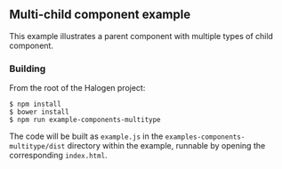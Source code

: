 ## Multi-child component example

This example illustrates a parent component with multiple types of child component.

### Building

From the root of the Halogen project:

```
$ npm install
$ bower install
$ npm run example-components-multitype
```

The code will be built as `example.js` in the `examples-components-multitype/dist` directory within the example, runnable by opening the corresponding `index.html`.
